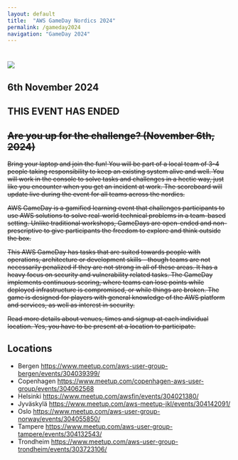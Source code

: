 ```yaml
---
layout: default
title:  "AWS GameDay Nordics 2024"
permalink: /gameday2024
navigation: "GameDay 2024"
---
```


<div class="jumbotron communityday">
  <div class="container text-center">
    <h1><img src="/content/img/gameday-nordics.webp" id="gamday-image" /></h1>
    <h2 class="display-5 mt-4">6th November 2024</h2>
  </div>
</div>

<div class="container">
<h2>THIS EVENT HAS ENDED</h2>
<h2><S>Are you up for the challenge? (November 6th, 2024)</h2>
<P>
Bring your laptop and join the fun! You will be part of a local team of 3-4 people taking responsibility to keep an existing system alive and well. You will work in the console to solve tasks and challenges in a hectic way, just like you encounter when you get an incident at work. The scoreboard will update live during the event for all teams across the nordics. 
</P>
<P>
AWS GameDay is a gamified learning event that challenges participants to use AWS solutions to solve real-world technical problems in a team-based setting. Unlike traditional workshops, GameDays are open-ended and non-prescriptive to give participants the freedom to explore and think outside the box.
</P>
<P>
This AWS GameDay has tasks that are suited towards people with operations, architecture or development skills - though teams are not necessarily penalized if they are not strong in all of these areas. It has a heavy focus on security and vulnerability related tasks. The GameDay implements continuous scoring, where teams can lose points while deployed infrastructure is compromised, or while things are broken. The game is designed for players with general knowledge of the AWS platform and services, as well as interest in security.
</P>
<P>
Read more details about venues, times and signup at each individual location. Yes, you have to be present at a location to participate. 
</P>
</S>
<h2 class="mt-5">Locations</h2>
<ul>
<li>Bergen <A HREF="https://www.meetup.com/aws-user-group-bergen/events/304039399/">https://www.meetup.com/aws-user-group-bergen/events/304039399/</A></li>

<li>Copenhagen <A HREF="https://www.meetup.com/copenhagen-aws-user-group/events/304062568">https://www.meetup.com/copenhagen-aws-user-group/events/304062568
</A></li>

<li>Helsinki <A HREF="https://www.meetup.com/awsfin/events/304021380">https://www.meetup.com/awsfin/events/304021380/
</A></li>

<li>Jyväskylä <A HREF="https://www.meetup.com/aws-meetup-jkl/events/304142091/">https://www.meetup.com/aws-meetup-jkl/events/304142091/
</A></li>

<li>Oslo <A HREF="https://www.meetup.com/aws-user-group-norway/events/304055850/">https://www.meetup.com/aws-user-group-norway/events/304055850/
</A></li>

<li>Tampere <A HREF="https://www.meetup.com/aws-user-group-tampere/events/304132543/
">https://www.meetup.com/aws-user-group-tampere/events/304132543/
</A></li>

<li>Trondheim <A HREF="https://www.meetup.com/aws-user-group-trondheim/events/303723106/">https://www.meetup.com/aws-user-group-trondheim/events/303723106/
</A></li>
</ul>

